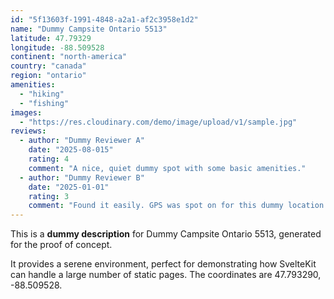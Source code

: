 ```yaml
---
id: "5f13603f-1991-4848-a2a1-af2c3958e1d2"
name: "Dummy Campsite Ontario 5513"
latitude: 47.79329
longitude: -88.509528
continent: "north-america"
country: "canada"
region: "ontario"
amenities:
  - "hiking"
  - "fishing"
images:
  - "https://res.cloudinary.com/demo/image/upload/v1/sample.jpg"
reviews:
  - author: "Dummy Reviewer A"
    date: "2025-08-015"
    rating: 4
    comment: "A nice, quiet dummy spot with some basic amenities."
  - author: "Dummy Reviewer B"
    date: "2025-01-01"
    rating: 3
    comment: "Found it easily. GPS was spot on for this dummy location."
---
```


This is a **dummy description** for Dummy Campsite Ontario 5513, generated for the proof of concept.

It provides a serene environment, perfect for demonstrating how SvelteKit can handle a large number of static pages. The coordinates are 47.793290, -88.509528.
